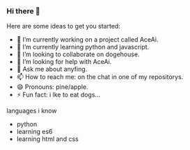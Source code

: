 ### Hi there 👋

Here are some ideas to get you started:

- 🔭 I’m currently working on a project called AceAi.
- 🌱 I’m currently learning python and javascript.
- 👯 I’m looking to collaborate on dogehouse.
- 🤔 I’m looking for help with AceAi.
- 💬 Ask me about anyfing.
- 📫 How to reach me: on the chat in one of my repositorys.
- 😄 Pronouns: pine/apple.
- ⚡ Fun fact: i lke to eat dogs...

languages i know

- python
- learning es6
- learning html and css
